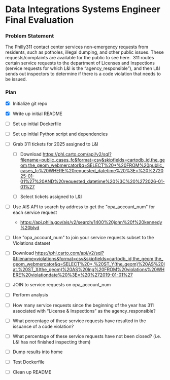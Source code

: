 # Data Integrations Systems Engineer Final Evaluation


### Problem Statement

The Philly311 contact center services non-emergency requests from residents, such as potholes, illegal dumping, and other public issues. These requests/complaints are available for the public to see here.  311 routes certain service requests to the department of Licenses and Inspections (service requests for which L&I is the “agency_responsible”), and then L&I sends out inspectors to determine if there is a code violation that needs to be issued. 

### Plan

- [x] Initialize git repo

- [x] Write up initial README

- [ ] Set up initial Dockerfile

- [ ] Set up initial Python script and dependencies

- [ ] Grab 311 tickets for 2025 assigned to L&I

  - [ ] Download https://phl.carto.com/api/v2/sql?filename=public_cases_fc&format=csv&skipfields=cartodb_id,the_geom,the_geom_webmercator&q=SELECT%20*%20FROM%20public_cases_fc%20WHERE%20requested_datetime%20%3E=%20%272025-01-01%27%20AND%20requested_datetime%20%3C%20%272026-01-01%27

  - [ ] Select tickets assigned to L&I

- [ ] Use AIS API to search  by address to get the "opa_account_num" for each service request

  - https://api.phila.gov/ais/v2/search/1400%20john%20f%20kennedy%20blvd

- [ ]  Use "opa_account_num" to join your service requests subset to the Violations dataset

  - [ ] Download https://phl.carto.com/api/v2/sql?&filename=violations&format=csv&skipfields=cartodb_id,the_geom,the_geom_webmercator&q=SELECT%20*,%20ST_Y(the_geom)%20AS%20lat,%20ST_X(the_geom)%20AS%20lng%20FROM%20violations%20WHERE%20violationdate%20%3E=%20%272019-01-01%27

  - [ ] JOIN to service requests on opa_account_num

- [ ]  Perform analysis

  - [ ] How many service requests since the beginning of the year has 311 associated with “License & Inspections” as the agency_responsible? 
    
  - [ ] What percentage of these service requests have resulted in the issuance of a code violation? 

  - [ ] What percentage of these service requests have not been closed? (i.e. L&I has not finished inspecting them)

- [ ] Dump results into home

- [ ] Test Dockerfile

- [ ] Clean up README


